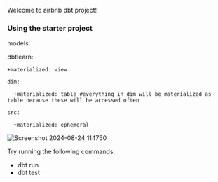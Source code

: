 Welcome to airbnb dbt project!

### Using the starter project

models:

  dbtlearn:
  
    +materialized: view
    
    dim:
    
      +materialized: table #everything in dim will be materialized as table because these will be accessed often
      
    src:
    
      +materialized: ephemeral

![Screenshot 2024-08-24 114750](https://github.com/user-attachments/assets/ee336fbd-0ed9-4c9f-9827-089f90c32539)


Try running the following commands:
- dbt run
- dbt test

